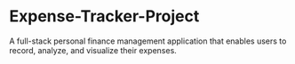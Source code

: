 # Expense-Tracker-Project
A full-stack personal finance management application that enables users to record, analyze, and visualize their expenses.
